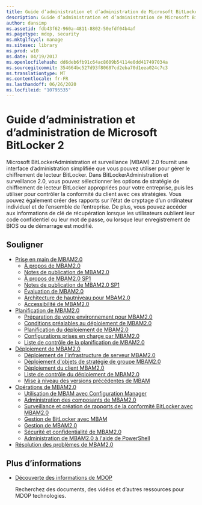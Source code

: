```yaml
---
title: Guide d’administration et d’administration de Microsoft BitLocker 2
description: Guide d’administration et d’administration de Microsoft BitLocker 2
author: dansimp
ms.assetid: fdb43f62-960a-4811-8802-50efdf04b4af
ms.pagetype: mdop, security
ms.mktglfcycl: manage
ms.sitesec: library
ms.prod: w10
ms.date: 04/19/2017
ms.openlocfilehash: dd6deb6fb91c64ac8609b54114e0dd417497034a
ms.sourcegitcommit: 354664bc527d93f80687cd2eba70d1eea024c7c3
ms.translationtype: MT
ms.contentlocale: fr-FR
ms.lasthandoff: 06/26/2020
ms.locfileid: "10795535"
---
```

# Guide d’administration et d’administration de Microsoft BitLocker 2

Microsoft BitLockerAdministration et surveillance (MBAM) 2.0 fournit une interface d’administration simplifiée que vous pouvez utiliser pour gérer le chiffrement de lecteur BitLocker. Dans BitLockerAdministration et surveillance 2.0, vous pouvez sélectionner les options de stratégie de chiffrement de lecteur BitLocker appropriées pour votre entreprise, puis les utiliser pour contrôler la conformité du client avec ces stratégies. Vous pouvez également créer des rapports sur l’état de cryptage d’un ordinateur individuel et de l’ensemble de l’entreprise. De plus, vous pouvez accéder aux informations de clé de récupération lorsque les utilisateurs oublient leur code confidentiel ou leur mot de passe, ou lorsque leur enregistrement de BIOS ou de démarrage est modifié.

## Souligner

- [Prise en main de MBAM2.0](getting-started-with-mbam-20-mbam-2.md)
  - [À propos de MBAM2.0](about-mbam-20-mbam-2.md)
  - [Notes de publication de MBAM2.0](release-notes-for-mbam-20-mbam-2.md)
  - [À propos de MBAM2.0 SP1](about-mbam-20-sp1.md)
  - [Notes de publication de MBAM2.0 SP1](release-notes-for-mbam-20-sp1.md)
  - [Évaluation de MBAM2.0](evaluating-mbam-20-mbam-2.md)
  - [Architecture de hautniveau pour MBAM2.0](high-level-architecture-for-mbam-20-mbam-2.md)
  - [Accessibilité de MBAM2.0](accessibility-for-mbam-20-mbam-2.md)
- [Planification de MBAM2.0](planning-for-mbam-20-mbam-2.md)
  - [Préparation de votre environnement pour MBAM2.0](preparing-your-environment-for-mbam-20-mbam-2.md)
  - [Conditions préalables au déploiement de MBAM2.0](mbam-20-deployment-prerequisites-mbam-2.md)
  - [Planification du déploiement de MBAM2.0](planning-to-deploy-mbam-20-mbam-2.md)
  - [Configurations prises en charge par MBAM2.0](mbam-20-supported-configurations-mbam-2.md)
  - [Liste de contrôle de la planification de MBAM2.0](mbam-20-planning-checklist-mbam-2.md)
- [Déploiement de MBAM2.0](deploying-mbam-20-mbam-2.md)
  - [Déploiement de l'infrastructure de serveur MBAM2.0](deploying-the-mbam-20-server-infrastructure-mbam-2.md)
  - [Déploiement d'objets de stratégie de groupe MBAM2.0](deploying-mbam-20-group-policy-objects-mbam-2.md)
  - [Déploiement du client MBAM2.0](deploying-the-mbam-20-client-mbam-2.md)
  - [Liste de contrôle du déploiement de MBAM2.0](mbam-20-deployment-checklist-mbam-2.md)
  - [Mise à niveau des versions précédentes de MBAM](upgrading-from-previous-versions-of-mbam.md)
- [Opérations de MBAM2.0](operations-for-mbam-20-mbam-2.md)
  - [Utilisation de MBAM avec Configuration Manager](using-mbam-with-configuration-manager.md)
  - [Administration des composants de MBAM2.0](administering-mbam-20-features-mbam-2.md)
  - [Surveillance et création de rapports de la conformité BitLocker avec MBAM2.0](monitoring-and-reporting-bitlocker-compliance-with-mbam-20-mbam-2.md)
  - [Gestion de BitLocker avec MBAM](performing-bitlocker-management-with-mbam-mbam-2.md)
  - [Gestion de MBAM2.0](maintaining-mbam-20-mbam-2.md)
  - [Sécurité et confidentialité de MBAM2.0](security-and-privacy-for-mbam-20-mbam-2.md)
  - [Administration de MBAM2.0 à l'aide de PowerShell](administering-mbam-20-using-powershell-mbam-2.md)
- [Résolution des problèmes de MBAM2.0](troubleshooting-mbam-20-mbam-2.md)

## Plus d’informations

- [Découverte des informations de MDOP](index.md)

  Recherchez des documents, des vidéos et d’autres ressources pour MDOP technologies.

 

 





